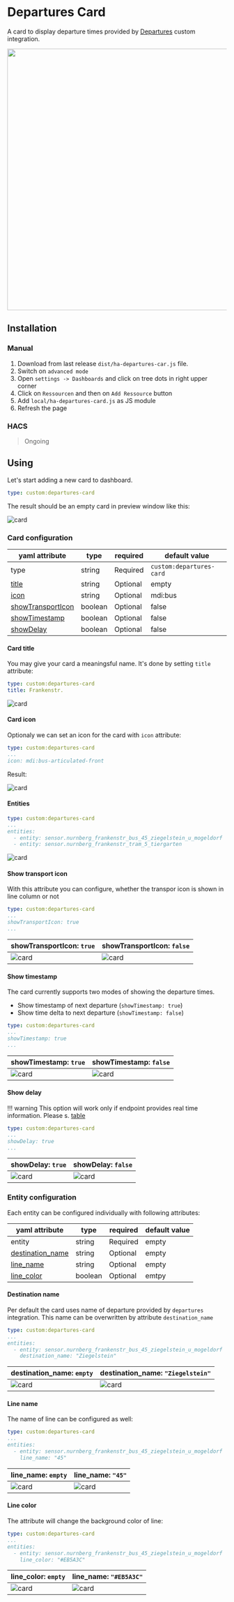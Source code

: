 # Departures Card
A card to display departure times provided by [Departures](https://github.com/alex-jung/ha-departures) custom integration.

<p align="center">
  <img width="600" src="assets/image_top.png"/>
</p>

## Installation
### Manual 

1. Download from last release `dist/ha-departures-car.js` file. 
2. Switch on `advanced mode`
3. Open `settings -> Dashboards` and click on tree dots in right upper corner
4. Click on `Ressourcen` and then on `Add Ressource` button
5. Add `local/ha-departures-card.js` as JS module
6. Refresh the page

### HACS
> Ongoing

## Using

Let's start adding a new card to dashboard.
``` yaml
type: custom:departures-card
```
The result should be an empty card in preview window like this:

![card](assets/image_empty.png)

### Card configuration

|yaml attribute                            |type    |required |default value              |
|------------------------------------------|--------|---------|---------------------------|
|type                                      |string  |Required |`custom:departures-card`   |
|[title](#card-title)                      |string  |Optional |empty                      |
|[icon](#card-icon)                        |string  |Optional |mdi:bus                    |
|[showTransportIcon](#show-transport-icon) |boolean |Optional |false                      |
|[showTimestamp](#show-timestamp)          |boolean |Optional |false                      |
|[showDelay](#show-delay)                  |boolean |Optional |false                      |

#### Card title

You may give your card a meaningsful name. It's done by setting `title` attribute:

``` yaml
type: custom:departures-card
title: Frankenstr.
```

![card](assets/image_title.png)

#### Card icon

Optionaly we can set an icon for the card with `icon` attribute:

``` yaml
type: custom:departures-card
...
icon: mdi:bus-articulated-front
```
Result:

![card](assets/image_card_icon.png)

#### Entities

``` yaml
type: custom:departures-card
...
entities:
  - entity: sensor.nurnberg_frankenstr_bus_45_ziegelstein_u_mogeldorf
  - entity: sensor.nurnberg_frankenstr_tram_5_tiergarten
```

![card](assets/image_entities.png)

#### Show transport icon
With this attribute you can configure, whether the transpor icon is shown in line column or not

``` yaml
type: custom:departures-card
...
showTransportIcon: true
...
```

| showTransportIcon: `true`                   | showTransportIcon: `false`                     | 
|---------------------------------------------|------------------------------------------------|
|![card](assets/image_transport_icon_with.png)|![card](assets/image_transport_icon_without.png)|

#### Show timestamp

The card currently supports two modes of showing the departure times.

- Show timestamp of next departure (`showTimestamp: true`)
- Show time delta to next departure (`showTimestamp: false`)

``` yaml
type: custom:departures-card
...
showTimestamp: true
...
```

| showTimestamp: `true`             | showTimestamp: `false`                         | 
|-----------------------------------|------------------------------------------------|
|![card](assets/image_timestamp.png)  |![card](assets/image_transport_icon_with.png)|

#### Show delay

!!! warning
    This option will work only if endpoint provides real time information. Please s. [table](https://github.com/alex-jung/ha-departures/blob/master/README.md#supported-efa-endpoints)

``` yaml
type: custom:departures-card
...
showDelay: true
...
```

| showDelay: `true`             | showDelay: `false`                         | 
|-----------------------------------|------------------------------------------------|
|![card](assets/image_show_delay_on.png)|![card](assets/image_show_delay_off.png)|

### Entity configuration

Each entity can be configured individually with following attributes:

|yaml attribute                        |type    |required |default value              |
|--------------------------------------|--------|---------|---------------------------|
|entity                                |string  |Required |empty                      |
|[destination_name](#destination-name) |string  |Optional |empty                      |
|[line_name](#line-name)               |string  |Optional |empty                      |
|[line_color](#line-color)             |boolean |Optional |emtpy                      |

#### Destination name
Per default the card uses name of departure provided by `departures` integration. This name can be overwritten by attribute `destination_name`

``` yaml
type: custom:departures-card
...
entities:
  - entity: sensor.nurnberg_frankenstr_bus_45_ziegelstein_u_mogeldorf
    destination_name: "Ziegelstein"
```

| destination_name: `empty`                        | destination_name: `"Ziegelstein"`        | 
|--------------------------------------------------|------------------------------------------|
|![card](assets/image_destination_name_default.png)|![card](assets/image_destination_name.png)|

#### Line name

The name of line can be configured as well:

``` yaml
type: custom:departures-card
...
entities:
  - entity: sensor.nurnberg_frankenstr_bus_45_ziegelstein_u_mogeldorf
    line_name: "45"
```

| line_name: `empty`             | line_name: `"45"`                         | 
|-----------------------------------|------------------------------------------------|
|![card](assets/image_destination_name_default.png)|![card](assets/image_line_name.png)|

#### Line color

The attribute will change the background color of line:

``` yaml
type: custom:departures-card
...
entities:
  - entity: sensor.nurnberg_frankenstr_bus_45_ziegelstein_u_mogeldorf
    line_color: "#EB5A3C"

```

| line_color: `empty`               | line_name: `"#EB5A3C"`                            |
|-----------------------------------|---------------------------------------------------|
|![card](assets/image_destination_name_default.png)|![card](assets/image_line_color.png)|